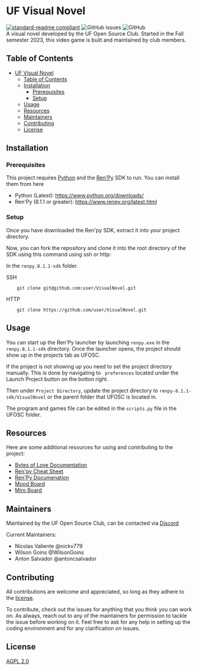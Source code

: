 # UF Visual Novel
[![standard-readme compliant](https://img.shields.io/badge/readme%20style-standard-brightgreen.svg?style=flat-square)](https://github.com/RichardLitt/standard-readme)  ![GitHub issues](https://img.shields.io/github/issues/ufosc/VisualNovel)  ![GitHub](https://img.shields.io/github/license/ufosc/VisualNovel) 
<br/>
A visual novel developed by the UF Open Source Club. Started in the Fall semester 2023, this video game is built and maintained by club members.

## Table of Contents
- [UF Visual Novel](#uf-visual-novel)
  - [Table of Contents](#table-of-contents)
  - [Installation](#installation)
    - [Prerequisites](#prerequisites)
    - [Setup](#setup)
  - [Usage](#usage)
  - [Resources](#resources)
  - [Maintainers](#maintainers)
  - [Contributing](#contributing)
  - [License](#license)

## Installation

### Prerequisites 
This project requires [Python](ttps://www.python.org/downloads/) and the [Ren'Py](https://www.renpy.org/) SDK to run. You can install them from here
- Python (Latest): https://www.python.org/downloads/
- Ren'Py (8.1.1 or greater): https://www.renpy.org/latest.html

### Setup

Once you have downloaded the Ren'py SDK, extract it into your project directory. 

Now, you can fork the repository and clone it into the root directory of the SDK using this command using ssh or http:

In the ```renpy.8.1.1-sdk``` folder.

SSH
        
        git clone git@github.com:user/VisualNovel.git 

HTTP

        git clone https://github.com/user/VisualNovel.git


## Usage

You can start up the Ren'Py launcher by launching ```renpy.exe``` in the ```renpy.8.1.1-sdk``` directory. Once the launcher opens, the project should show up in the projects tab as UFOSC.

If the project is not showing up you need to set the project directory manually. This is done by navigating to ``` preferences``` located under the Launch Project button on the botton right. 

Then under ```Project Directory```, update the project directory to ```renpy-8.1.1-sdk/VisualNovel``` or the parent folder that UFOSC is located in.

The program and games file can be edited in the ```scripts.py``` file in the UFOSC folder. 

## Resources
Here are some additional resources for using and contributing to the project:

- [Bytes of Love Documentation](https://docs.google.com/document/d/1UAgixK7u0OdSegyYB6ZlITFe23ok7GV4MDUKGovdals/edit?usp=sharing)
- [Ren'py Cheat Sheet](https://docs.google.com/document/d/15tTWFoevrGnxqZxlg1_bZifPYbWIxpm_45jp-FGTpGA/edit)
- [Ren'Py Documenation](https://www.renpy.org/doc/html/index.html)
- [Mood Board](https://www.figma.com/file/71HjcR1MImeYLqvirhFNO9/MOOD-BOARD-ANIME-GAME?type=design&node-id=0%3A1&mode=design&t=lBhCu8ZOLgnEFp4m-1)
- [Miro Board](https://miro.com/welcomeonboard/QnRybW9VRlpCQU5nT3R4UGIxejlrRG12ZzdDalFlM01RN2R6MHFlclg0RmRaUzI0UmhZdXBMREZCUGRVU215eXwzNDU4NzY0NTE3ODI5MjgwMjEwfDI=?share_link_id=384176755076)

## Maintainers
Maintained by the UF Open Source Club, can be contacted via [Discord](https://discord.gg/j9g5dqSVD8)

Current Maintainers: 
- Nicolas Valiente @nickv779
- Wilson Goins @WilsonGoins
- Anton Salvador @antoncsalvador

## Contributing
All contributions are welcome and appreciated, so long as they adhere to the [license](#license).

To contribute, check out the issues for anything that you think you can work on. As always, reach out to any of the maintainers for permission to tackle the issue before working on it. Feel free to ask for any help in setting up the coding environment and for any clarification on issues.

## License
[AGPL 2.0](LICENSE.md) <br/>

